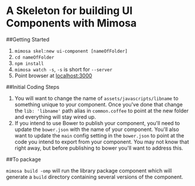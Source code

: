 A Skeleton for building UI Components with Mimosa
==================

##Getting Started

1. `mimosa skel:new ui-component [nameOfFolder]`
2. `cd nameOfFolder`
3. `npm install`
4. `mimosa watch -s`, `-s` is short for `--server`
5. Point browser at <a href="http://localhost:3000">localhost:3000</a>

##Initial Coding Steps

1. You will want to change the name of `assets/javascripts/libname` to something unique to your component. Once you've done that change the `lib: 'libname'` path alias in `common.coffee` to point at the new folder and everything will stay wired up.
2. If you intend to use Bower to publish your component, you'll need to update the `bower.json` with the name of your component. You'll also want to update the `main` config setting in the `bower.json` to point at the code you intend to export from your component. You may not know that right away, but before publishing to bower you'll want to address this.

##To package

`mimosa build -omp` will run the library package component which will generate a `build` directory containing several versions of the component.

